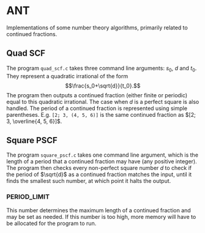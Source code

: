 # ANT
Implementations of some number theory algorithms, primarily related to continued fractions.

## Quad SCF
The program `quad_scf.c` takes three command line arguments: $s_0$, $d$ and $t_0$. They represent a
quadratic irrational of the form $$\frac{s_0+\sqrt{d}}{t_0}.$$ The program then outputs a continued
fraction (either finite or periodic) equal to this quadratic irrational. The case when $d$ is a perfect
square is also handled. The period of a continued fraction is represented using simple parentheses.
E.g. `[2; 3, (4, 5, 6)]` is the same continued fraction as $[2; 3, \overline{4, 5, 6}]$.

## Square PSCF
The program `square_pscf.c` takes one command line argument, which is the length of a period that a
continued fraction may have (any positive integer). The program then checks every non-perfect square 
number $d$ to check if the period of $\sqrt{d}$ as a continued fraction matches the input, until it 
finds the smallest such number, at which point it halts the output.

### PERIOD_LIMIT
This number determines the maximum length of a continued fraction and may be set as needed. If this 
number is too high, more memory will have to be allocated for the program to run.